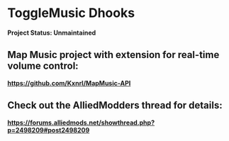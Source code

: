 # ToggleMusic Dhooks
**Project Status: Unmaintained**

## Map Music project with extension for real-time volume control:
**https://github.com/Kxnrl/MapMusic-API**

## Check out the AlliedModders thread for details:
**https://forums.alliedmods.net/showthread.php?p=2498209#post2498209**
